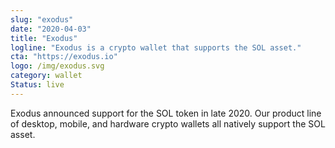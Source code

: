 ```yaml
---
slug: "exodus"
date: "2020-04-03"
title: "Exodus"
logline: "Exodus is a crypto wallet that supports the SOL asset."
cta: "https://exodus.io"
logo: /img/exodus.svg
category: wallet
Status: live
---
```


Exodus announced support for the SOL token in late 2020. Our product line of desktop, mobile, and hardware crypto wallets all natively support the SOL asset.